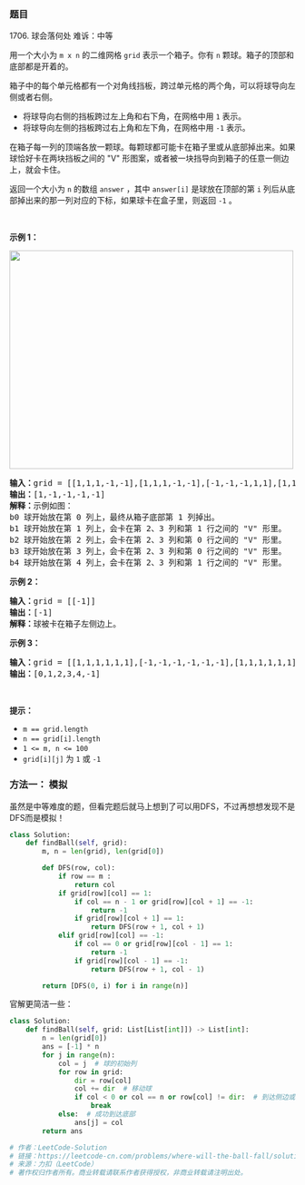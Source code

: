 ### 题目

1706\. 球会落何处 难诉：中等
<p>用一个大小为 <code>m x n</code> 的二维网格 <code>grid</code> 表示一个箱子。你有 <code>n</code> 颗球。箱子的顶部和底部都是开着的。</p>

<p>箱子中的每个单元格都有一个对角线挡板，跨过单元格的两个角，可以将球导向左侧或者右侧。</p>

<ul>
	<li>将球导向右侧的挡板跨过左上角和右下角，在网格中用 <code>1</code> 表示。</li>
	<li>将球导向左侧的挡板跨过右上角和左下角，在网格中用 <code>-1</code> 表示。</li>
</ul>

<p>在箱子每一列的顶端各放一颗球。每颗球都可能卡在箱子里或从底部掉出来。如果球恰好卡在两块挡板之间的 "V" 形图案，或者被一块挡导向到箱子的任意一侧边上，就会卡住。</p>

<p>返回一个大小为 <code>n</code> 的数组 <code>answer</code> ，其中 <code>answer[i]</code> 是球放在顶部的第 <code>i</code> 列后从底部掉出来的那一列对应的下标，如果球卡在盒子里，则返回 <code>-1</code> 。</p>

<p>&nbsp;</p>

<p><strong>示例 1：</strong></p>

<p><strong><img style="width: 500px; height: 385px;" src="https://assets.leetcode-cn.com/aliyun-lc-upload/uploads/2020/12/26/ball.jpg" alt=""></strong></p>

<pre><strong>输入：</strong>grid = [[1,1,1,-1,-1],[1,1,1,-1,-1],[-1,-1,-1,1,1],[1,1,1,1,-1],[-1,-1,-1,-1,-1]]
<strong>输出：</strong>[1,-1,-1,-1,-1]
<strong>解释：</strong>示例如图：
b0 球开始放在第 0 列上，最终从箱子底部第 1 列掉出。
b1 球开始放在第 1 列上，会卡在第 2、3 列和第 1 行之间的 "V" 形里。
b2 球开始放在第 2 列上，会卡在第 2、3 列和第 0 行之间的 "V" 形里。
b3 球开始放在第 3 列上，会卡在第 2、3 列和第 0 行之间的 "V" 形里。
b4 球开始放在第 4 列上，会卡在第 2、3 列和第 1 行之间的 "V" 形里。
</pre>

<p><strong>示例 2：</strong></p>

<pre><strong>输入：</strong>grid = [[-1]]
<strong>输出：</strong>[-1]
<strong>解释：</strong>球被卡在箱子左侧边上。
</pre>

<p><strong>示例 3：</strong></p>

<pre><strong>输入：</strong>grid = [[1,1,1,1,1,1],[-1,-1,-1,-1,-1,-1],[1,1,1,1,1,1],[-1,-1,-1,-1,-1,-1]]
<strong>输出：</strong>[0,1,2,3,4,-1]
</pre>

<p>&nbsp;</p>

<p><strong>提示：</strong></p>

<ul>
	<li><code>m == grid.length</code></li>
	<li><code>n == grid[i].length</code></li>
	<li><code>1 &lt;= m, n &lt;= 100</code></li>
	<li><code>grid[i][j]</code> 为 <code>1</code> 或 <code>-1</code></li>
</ul>

### 方法一： 模拟

虽然是中等难度的题，但看完题后就马上想到了可以用DFS，不过再想想发现不是DFS而是模拟！

~~~ Python
class Solution:
    def findBall(self, grid):
        m, n = len(grid), len(grid[0])

        def DFS(row, col):
            if row == m :
                return col
            if grid[row][col] == 1:
                if col == n - 1 or grid[row][col + 1] == -1:
                    return -1
                if grid[row][col + 1] == 1:
                    return DFS(row + 1, col + 1)
            elif grid[row][col] == -1:
                if col == 0 or grid[row][col - 1] == 1:
                    return -1
                if grid[row][col - 1] == -1:
                    return DFS(row + 1, col - 1)

        return [DFS(0, i) for i in range(n)]
~~~

官解更简洁一些：

~~~ Python
class Solution:
    def findBall(self, grid: List[List[int]]) -> List[int]:
        n = len(grid[0])
        ans = [-1] * n
        for j in range(n):
            col = j  # 球的初始列
            for row in grid:
                dir = row[col]
                col += dir  # 移动球
                if col < 0 or col == n or row[col] != dir:  # 到达侧边或 V 形
                    break
            else:  # 成功到达底部
                ans[j] = col
        return ans

# 作者：LeetCode-Solution
# 链接：https://leetcode-cn.com/problems/where-will-the-ball-fall/solution/qiu-hui-luo-he-chu-by-leetcode-solution-xqop/
# 来源：力扣（LeetCode）
# 著作权归作者所有。商业转载请联系作者获得授权，非商业转载请注明出处。
~~~

